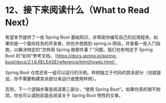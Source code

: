 # 12、接下来阅读什么（What to Read Next）

希望本节提供了一些 Spring Boot 基础知识，并帮助你编写自己的应用程序。如果你是一个面向任务的开发者，你也许想跳到 spring.io 网站，并查看一些入门指南，以解决特定的“怎样用 Spring 做那件事？”问题。我们也有特定于 Spring Boot 的“如何”参考文档。（https://docs.spring.io/spring-boot/docs/2.1.6.RELEASE/reference/html/howto.html）

Spring Boot 仓库还有一组可以运行的示例。样例独立于代码的其余部分（也就是说，你不需要构建其余部分来运行或使用样例）。

否则，下一个逻辑步骤是阅读第三部分，“使用 Spring Boot”。如果你真的很不耐烦，你也可以调到前面去阅读关于 Spring Boot 特性的文章。